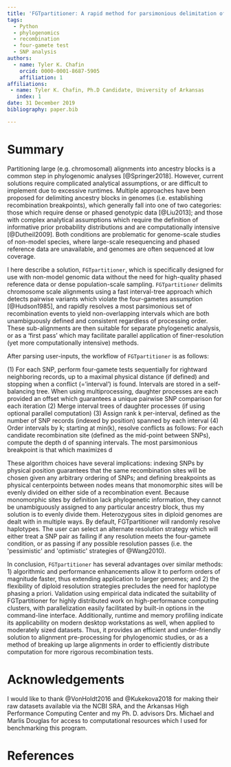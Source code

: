 ```yaml
---
title: 'FGTpartitioner: A rapid method for parsimonious delimitation of ancestry breakpoints in large genome-wide SNP datasets'
tags:
  - Python
  - phylogenomics
  - recombination
  - four-gamete test
  - SNP analysis
authors:
  - name: Tyler K. Chafin
    orcid: 0000-0001-8687-5905
    affiliation: 1
affiliations:
 - name: Tyler K. Chafin, Ph.D Candidate, University of Arkansas
   index: 1
date: 31 December 2019
bibliography: paper.bib

---
```



# Summary

Partitioning large (e.g. chromosomal) alignments into ancestry blocks is a common step in 
phylogenomic analyses [@Springer2018]. However, current solutions require complicated 
analytical assumptions, or are difficult to implement due to excessive runtimes.  Multiple approaches 
have been proposed for delimiting ancestry blocks in genomes (i.e. establishing recombination 
breakpoints), which generally fall into one of two categories: those which require dense or phased 
genotypic data [@Liu2013]; and those with complex analytical assumptions which require 
the definition of informative prior probability distributions and are computationally intensive 
[@Dutheil2009]. Both conditions are problematic for genome-scale studies of non-model 
species, where large-scale resequencing and phased reference data are unavailable, 
and genomes are often sequenced at low coverage. 

I here describe a solution, ``FGTpartitioner``, which is specifically designed for use with 
non-model genomic data without the need for high-quality phased reference data or dense 
population-scale sampling. ``FGTpartitioner`` delimits chromosome scale alignments using a 
fast interval-tree approach which detects pairwise variants which violate the four-gametes 
assumption [@Hudson1985], and rapidly resolves a most parsimonious set of recombination 
events to yield non-overlapping intervals which are both unambiguously defined and consistent 
regardless of processing order. These sub-alignments are then suitable for separate phylogenetic 
analysis, or as a ‘first pass’ which may facilitate parallel application of finer-resolution (yet 
more computationally intensive) methods.

After parsing user-inputs, the workflow of ``FGTpartitioner`` is as follows:

(1)	For each SNP, perform four-gamete tests sequentially for rightward neighboring records, up to a 
maximal physical distance (if defined) and stopping when a conflict (=’interval’) is found. Intervals are
stored in a self-balancing tree. When using multiprocessing, daughter processes are each provided 
an offset which guarantees a unique pairwise SNP comparison for each iteration 
(2)	Merge interval trees of daughter processes (if using optional parallel computation)
(3)	Assign rank k per-interval, defined as the number of SNP records (indexed by position) spanned by each 
interval 
(4)	Order intervals by k; starting at min(k), resolve conflicts as follows: For each candidate recombination 
site (defined as the mid-point between SNPs), compute the depth d of spanning intervals. The  most parsimonious
breakpoint is that which maximizes d

These algorithm choices have several implications: indexing SNPs by physical position guarantees that 
the same recombination sites will be chosen given any arbitrary ordering of SNPs; and defining breakpoints 
as physical centerpoints between nodes means that monomorphic sites will be evenly divided on either side 
of a recombination event. Because monomorphic sites by definition lack phylogenetic information, they 
cannot be unambiguously assigned to any particular ancestry block, thus my solution is to evenly divide them.
Heterozygous sites in diploid genomes are dealt with in multiple ways. By default, FGTpartitioner will 
randomly resolve haplotypes. The user can select an alternate resolution strategy which will either 
treat a SNP pair as failing if any resolution meets the four-gamete condition, or as passing if any possible 
resolution passes (i.e. the 'pessimistic' and 'optimistic' strategies of @Wang2010).

In conclusion, ``FGTpartitioner`` has several advantages over similar methods: 1) algorithmic and performance enhancements 
allow it to perform orders of magnitude faster, thus extending application to larger genomes; and 2) the 
flexibility of diploid resolution strategies precludes the need for haplotype phasing a priori. Validation 
using empirical data indicated the suitability of FGTpartitioner for highly distributed work on high-performance
computing clusters, with parallelization easily facilitated by built-in options in the command-line interface. 
Additionally, runtime and memory profiling indicate its applicability on modern desktop workstations as well, 
when applied to moderately sized datasets. Thus, it provides an efficient and under-friendly solution to alignment 
pre-processing for phylogenomic studies, or as a method of breaking up large alignments in order to efficiently 
distribute computation for more rigorous recombination tests.

# Acknowledgements
I would like to thank @VonHoldt2016 and @Kukekova2018 for making their raw datasets 
available via the NCBI SRA, and the Arkansas High Performance Computing Center and my Ph. D. advisors 
Drs. Michael and Marlis Douglas for access to computational resources which I used for benchmarking this program. 

# References
